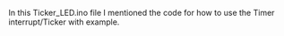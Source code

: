 In this Ticker_LED.ino file I mentioned the code for how to use the Timer interrupt/Ticker with example.
